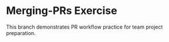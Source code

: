 # Merging-PRs Exercise

This branch demonstrates PR workflow practice for team project preparation.
